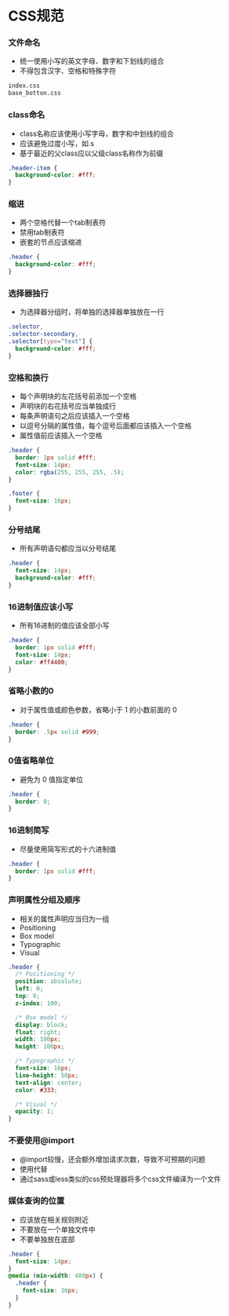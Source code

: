 # CSS规范

### 文件命名
- 统一使用小写的英文字母、数字和下划线的组合
- 不得包含汉字、空格和特殊字符

```HTML
index.css
base_botton.css
```

### class命名
- class名称应该使用小写字母，数字和中划线的组合
- 应该避免过度小写，如.s
- 基于最近的父class应以父级class名称作为前缀

```CSS
.header-item {
  background-color: #fff;
}
```

### 缩进
- 两个空格代替一个tab制表符
- 禁用tab制表符
- 嵌套的节点应该缩进

```CSS
.header {
  background-color: #fff;
}
```

### 选择器独行
- 为选择器分组时，将单独的选择器单独放在一行

```CSS
.selector,
.selector-secondary,
.selector[type="text"] {
  background-color: #fff;
}
```

### 空格和换行
- 每个声明块的左花括号前添加一个空格
- 声明块的右花括号应当单独成行
- 每条声明语句之后应该插入一个空格
- 以逗号分隔的属性值，每个逗号后面都应该插入一个空格
- 属性值前应该插入一个空格

```CSS
.header {
  border: 1px solid #fff;
  font-size: 14px;
  color: rgba(255, 255, 255, .5);
}

.footer {
  font-size: 16px;
}
```

### 分号结尾
- 所有声明语句都应当以分号结尾

```CSS
.header {
  font-size: 14px;
  background-color: #fff;
}
```

### 16进制值应该小写
- 所有16进制的值应该全部小写

```CSS
.header {
  border: 1px solid #fff;
  font-size: 14px;
  color: #ff4400;
}
```

### 省略小数的0
- 对于属性值或颜色参数，省略小于 1 的小数前面的 0 

```CSS
.header {
  border: .5px solid #999;
}
```

### 0值省略单位
- 避免为 0 值指定单位

```CSS
.header {
  border: 0;
}
```

### 16进制简写
- 尽量使用简写形式的十六进制值

```CSS
.header {
  border: 1px solid #fff;
}
```

### 声明属性分组及顺序
- 相关的属性声明应当归为一组
- Positioning
- Box model
- Typographic
- Visual

```CSS
.header {
  /* Positioning */
  position: absolute;
  left: 0;
  top: 0;
  z-index: 100;

  /* Box model */
  display: block;
  float: right;
  width: 100px;
  height: 100px;

  /* Typographic */
  font-size: 16px;
  line-height: 50px;
  text-align: center;
  color: #333;

  /* Visual */
  opacity: 1;
}
```

### 不要使用@import
- @import较慢，还会额外增加请求次数，导致不可预期的问题
- 使用<link>代替
- 通过sass或less类似的css预处理器将多个css文件编译为一个文件

### 媒体查询的位置
- 应该放在相关规则附近
- 不要放在一个单独文件中
- 不要单独放在底部

```CSS
.header {
  font-size: 14px;
}
@media (min-width: 480px) {
  .header {
    font-size: 16px;
  }
}
```